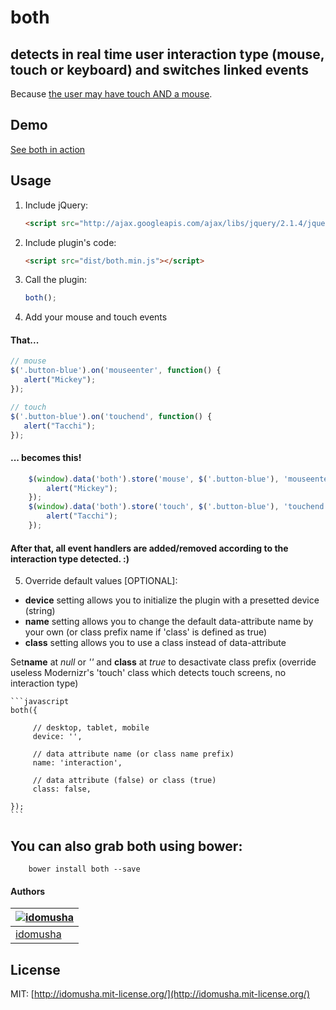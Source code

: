 # both

## detects in real time user interaction type (mouse, touch or keyboard) and switches linked events
Because [the user may have touch AND a mouse](http://www.html5rocks.com/en/mobile/touchandmouse/).

## Demo

[See both in action](http://idomusha.github.io/both/)

## Usage

1. Include jQuery:

	```html
	<script src="http://ajax.googleapis.com/ajax/libs/jquery/2.1.4/jquery.min.js"></script>
	```

2. Include plugin's code:

	```html
	<script src="dist/both.min.js"></script>
	```

3. Call the plugin:

	```javascript
	both();
	```

4. Add your mouse and touch events

#### That...
```js
// mouse
$('.button-blue').on('mouseenter', function() {
   alert("Mickey");
});

// touch
$('.button-blue').on('touchend', function() {
   alert("Tacchi");
});
```

#### ... becomes this!
```js
    $(window).data('both').store('mouse', $('.button-blue'), 'mouseenter', function (e) {
        alert("Mickey");
    });
    $(window).data('both').store('touch', $('.button-blue'), 'touchend', function (e) {
        alert("Tacchi");
    });
```

#### After that, all event handlers are added/removed according to the interaction type detected. :)

5. Override default values [OPTIONAL]:

- **device** setting allows you to initialize the plugin with a presetted device (string) 
- **name** setting allows you to change the default data-attribute name by your own (or class prefix name if 'class' is defined as true)
- **class** setting allows you to use a class instead of data-attribute

Set**name** at *null* or *''* and **class** at *true* to desactivate class prefix (override useless Modernizr's 'touch' class which detects touch screens, no interaction type)

	```javascript
	both({
	
         // desktop, tablet, mobile
         device: '',
     
         // data attribute name (or class name prefix)
         name: 'interaction',
     
         // data attribute (false) or class (true)
         class: false,
             
	});
	```

## You can also grab both using bower:
```
    bower install both --save
```

#### Authors

[![idomusha](https://fr.gravatar.com/userimage/43584317/49cfb592a2054e9c39c5dc195e5ea419.png?size=70)](https://github.com/idomusha) |
--- |
[idomusha](https://github.com/idomusha) |

## License

MIT: [http://idomusha.mit-license.org/](http://idomusha.mit-license.org/)
